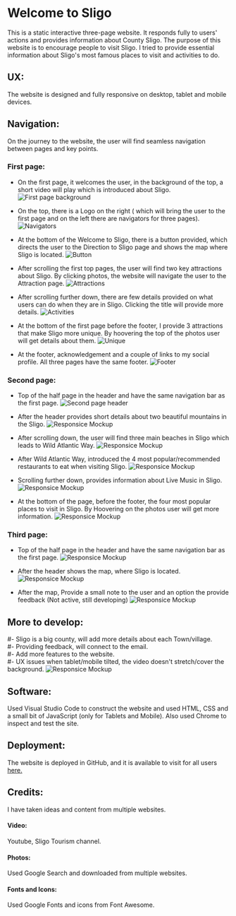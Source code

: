 # Welcome to Sligo
This is a static interactive three-page website. It responds fully to users' actions and provides information about County Sligo. The purpose of this website is to encourage people to visit Sligo. I tried to provide essential information about Sligo's most famous places to visit and activities to do.

## UX:
The website is designed and fully responsive on desktop, tablet and mobile devices.

## Navigation:
On the journey to the website, the user will find seamless navigation between pages and key points. 

### First page:
- On the first page, it welcomes the user, in the background of the top, a short video will play which is introduced about Sligo.
![First page background](https://github.com/mnalrashid/sligo.github.io/blob/main/screenshoots/p1_video.png)

- On the top, there is a Logo on the right ( which will bring the user to the first page and on the left there are navigators for three pages).
![Navigators](https://github.com/mnalrashid/sligo.github.io/blob/main/screenshoots/p1_header.png)
  
- At the bottom of the Welcome to Sligo, there is a button provided, which directs the user to the Direction to Sligo page and shows the map where Sligo is located.
![Button](https://github.com/mnalrashid/sligo.github.io/blob/main/screenshoots/p1_button.png)
  
- After scrolling the first top pages, the user will find two key attractions about Sligo. By clicking photos, the website will navigate the user to the Attraction page.
![Attractions](https://github.com/mnalrashid/sligo.github.io/blob/main/screenshoots/p1_attractions.png)

- After scrolling further down, there are few details provided on what users can do when they are in Sligo. Clicking the title will provide more details.
![Activities](https://github.com/mnalrashid/sligo.github.io/blob/main/screenshoots/p1_activities.png)

- At the bottom of the first page before the footer, I provide 3 attractions that make Sligo more unique. By hoovering the top of the photos user will get details about them.
![Unique](https://github.com/mnalrashid/sligo.github.io/blob/main/screenshoots/p1_unique.png)

- At the footer, acknowledgement and a couple of links to my social profile. All three pages have the same footer.
![Footer](https://github.com/mnalrashid/sligo.github.io/blob/main/screenshoots/p1_footer.png)

### Second page:
- Top of the half page in the header and have the same navigation bar as the first page.
![Second page header](https://github.com/mnalrashid/sligo.github.io/blob/main/screenshoots/p2_header.png)

- After the header provides short details about two beautiful mountains in the Sligo.
![Responsice Mockup](https://github.com/mnalrashid/sligo.github.io/blob/main/screenshoots/p1_video.png)
  
- After scrolling down, the user will find three main beaches in Sligo which leads to Wild Atlantic Way.
![Responsice Mockup](https://github.com/mnalrashid/sligo.github.io/blob/main/screenshoots/p1_video.png)
  
- After Wild Atlantic Way, introduced the 4 most popular/recommended restaurants to eat when visiting Sligo.
![Responsice Mockup](https://github.com/mnalrashid/sligo.github.io/blob/main/screenshoots/p1_video.png)
  
- Scrolling further down, provides information about Live Music in Sligo.
![Responsice Mockup](https://github.com/mnalrashid/sligo.github.io/blob/main/screenshoots/p1_video.png)
  
- At the bottom of the page, before the footer, the four most popular places to visit in Sligo. By Hoovering on the photos user will get more information.
![Responsice Mockup](https://github.com/mnalrashid/sligo.github.io/blob/main/screenshoots/p1_video.png)

### Third page:
- Top of the half page in the header and have the same navigation bar as the first page.
![Responsice Mockup](https://github.com/mnalrashid/sligo.github.io/blob/main/screenshoots/p1_video.png)
- After the header shows the map, where Sligo is located.
![Responsice Mockup](https://github.com/mnalrashid/sligo.github.io/blob/main/screenshoots/p1_video.png)
  
- After the map, Provide a small note to the user and an option the provide feedback (Not active, still developing)
![Responsice Mockup](https://github.com/mnalrashid/sligo.github.io/blob/main/screenshoots/p1_video.png)

## More to develop:
#- Sligo is a big county, will add more details about each Town/village.<br>
#- Providing feedback, will connect to the email.<br>
#- Add more features to the website.<br>
#- UX issues when tablet/mobile tilted, the video doesn't stretch/cover the background.<be>
![Responsice Mockup](https://github.com/mnalrashid/sligo.github.io/blob/main/screenshoots/p1_video.png)

## Software:
Used Visual Studio Code to construct the website and used HTML, CSS and a small bit of JavaScript (only for Tablets and Mobile). Also used Chrome to inspect and test the site.

## Deployment:
The website is deployed in GitHub, and it is available to visit for all users [here.](https://mnalrashid.github.io/sligo.github.io/index.html)

## Credits:
I have taken ideas and content from multiple websites.

#### Video:
Youtube, Sligo Tourism channel.

#### Photos: 
Used Google Search and downloaded from multiple websites.

#### Fonts and Icons:
Used Google Fonts and icons from Font Awesome.
